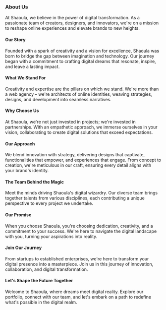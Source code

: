 ### About Us

At Shaoula, we believe in the power of digital transformation. As a passionate team of creators, designers, and innovators, we're on a mission to reshape online experiences and elevate brands to new heights.

#### Our Story

Founded with a spark of creativity and a vision for excellence, Shaoula was born to bridge the gap between imagination and technology. Our journey began with a commitment to crafting digital dreams that resonate, inspire, and leave a lasting impact.

#### What We Stand For

Creativity and expertise are the pillars on which we stand. We're more than a web agency – we're architects of online identities, weaving strategies, designs, and development into seamless narratives.

#### Why Choose Us

At Shaoula, we're not just invested in projects; we're invested in partnerships. With an empathetic approach, we immerse ourselves in your vision, collaborating to create digital solutions that exceed expectations.

#### Our Approach

We blend innovation with strategy, delivering designs that captivate, functionalities that empower, and experiences that engage. From concept to creation, we're meticulous in our craft, ensuring every detail aligns with your brand's identity.

#### The Team Behind the Magic

Meet the minds driving Shaoula's digital wizardry. Our diverse team brings together talents from various disciplines, each contributing a unique perspective to every project we undertake.

#### Our Promise

When you choose Shaoula, you're choosing dedication, creativity, and a commitment to your success. We're here to navigate the digital landscape with you, turning your aspirations into reality.

#### Join Our Journey

From startups to established enterprises, we're here to transform your digital presence into a masterpiece. Join us in this journey of innovation, collaboration, and digital transformation.

#### Let's Shape the Future Together

Welcome to Shaoula, where dreams meet digital reality. Explore our portfolio, connect with our team, and let's embark on a path to redefine what's possible in the digital realm.
